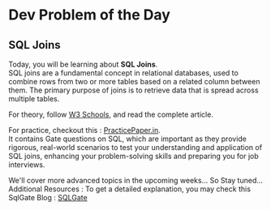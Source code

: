 # Dev Problem of the Day
## SQL Joins
Today, you will be learning about **SQL Joins**.   
SQL joins are a fundamental concept in relational databases, used to combine rows from two or more tables based on a related column between them.
The primary purpose of joins is to retrieve data that is spread across multiple tables.

For theory, follow [W3 Schools](https://www.w3schools.com/sql/sql_join.asp), and read the complete article.

For practice, checkout this : [PracticePaper.in](https://practicepaper.in/gate-cse/sql).  
It contains Gate questions on SQL, which are important as they provide rigorous, real-world scenarios to test your understanding and application of SQL joins, enhancing your problem-solving skills and preparing you for job interviews.


We'll cover more advanced topics in the upcoming weeks... So Stay tuned...    
Additional Resources :
To get a detailed explanation, you may check this SqlGate Blog : [SQLGate](https://blog.sqlgate.com/sql-basic-lets-find-out-the-movie-genres-by-joining-tables-sql-inner-join/)
